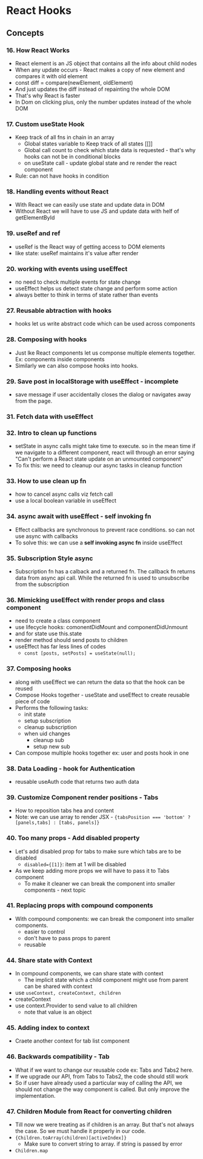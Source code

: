 # React Hooks

## Concepts

### 16. How React Works
- React element is an JS object that contains all the info about child nodes
- When any update occurs - React makes a copy of new element and compares it with old element
- const diff = compare(newElement, oldElement)
- And just updates the diff instead of repainting the whole DOM
- That's why React is faster
- In Dom on clicking plus, only the number updates instead of the whole DOM

### 17. Custom useState Hook
- Keep track of all fns in chain in an array
    - Global states variable to Keep track of all states [[]]
    - Global call count to check which state data is requested - that's why hooks can not be in conditional blocks
    - on useState call - update global state and re render the react component
- Rule: can not have hooks in condition

### 18. Handling events without React
- With React we can easily use state and update data in DOM
- Without React we will have to use JS and update data with helf of getElementById

### 19. useRef and ref
- useRef is the React way of getting access to DOM elements
- like state: useRef maintains it's value after render

### 20. working with events using useEffect
- no need to check multiple events for state change
- useEffect helps us detect state change and perform some action
- always better to think in terms of state rather than events

### 27. Reusable abtraction with hooks
- hooks let us write abstract code which can be used across components

### 28. Composing with hooks
- Just lke React components let us componse multiple elements together. Ex: components inside components
- Similarly we can also compose hooks into hooks.

### 29. Save post in localStorage with useEffect - incomplete
- save message if user accidentally closes the dialog or navigates away from the page.

### 31. Fetch data with useEffect

### 32. Intro to clean up functions
- setState in async calls might take time to execute.  so in the mean time if  we navigate to a different component, react will through an error saying "Can't perform a React state update on an unmounted component"
- To fix this: we need to cleanup our async tasks in cleanup function

### 33. How to use clean up fn
- how to cancel async calls viz fetch call
- use a local boolean variable in useEffect 

### 34. async await with useEffect - self invoking fn
- Effect callbacks are synchronous to prevent race conditions. so can not use async with callbacks
- To solve this: we can use a **self invoking async fn** inside useEffect

### 35. Subscription Style async
- Subscription fn has a calback and a returned fn. The callback fn returns data from async api call. While the returned fn is used to unsubscribe from the subscription

### 36. Mimicking useEffect with render props and class component
- need to create a class component
- use lifecycle hooks: comonentDidMount and componentDidUnmount
- and for state use this.state
- render method should send posts to children
- useEffect has far less lines of codes
    -  `const [posts, setPosts] = useState(null);`

### 37. Composing hooks
- along with useEffect we can return the data so that the hook can be reused
- Compose Hooks together - useState and useEffect to create reusable piece of code
- Performs the following tasks:
    - init state
    - setup subscription
    - cleanup subscription
    - when uid changes
        - cleanup sub
        - setup new sub
- Can compose multiple hooks together ex: user and posts hook in one

### 38. Data Loading - hook for Authentication
- reusable useAuth code that returns two auth data

### 39. Customize Component render positions - Tabs
- How to reposition tabs hea and content 
- Note: we can use array to render JSX
      - `{tabsPosition === 'bottom' ? [panels,tabs] : [tabs, panels]}`

### 40. Too many props - Add disabled property
- Let's add disabled prop for tabs to make sure which tabs are to be disabled
    - `disabled={[1]}`: item at 1 will be disabled
- As we keep adding more props we will have to pass it to Tabs component
    - To make it cleaner we can break the component into smaller components - next topic

### 41. Replacing props with compound components
- With compound components: we can break the component into smaller components.
    - easier to control
    - don't have to pass props to parent
    - reusable

### 44. Share state with Context
- In compound components, we can share state with context
    - The implicit state which a child component might use from parent can be shared with context
- use `useContext, createContext, children`
- createContext
- use context.Provider to send value to all children
    - note that value is an object

### 45. Adding index to context
- Craete another context for tab list component

### 46. Backwards compatibility - Tab
- What if we want to change our reusable code ex: Tabs and Tabs2 here.
- If we upgrade our API, from Tabs to Tabs2, the code should still work
- So if user have already used a particular way of calling the API, we should not change the way component is called. But only improve the implementation.

### 47. Children Module from React for converting children
- Till now we were treating as if children is an array. But that's not always the case. So we must handle it properly in our code.
- `{Children.toArray(children)[activeIndex]}`
    - Make sure to convert string to array. if string is passed by error
- `Children.map`
